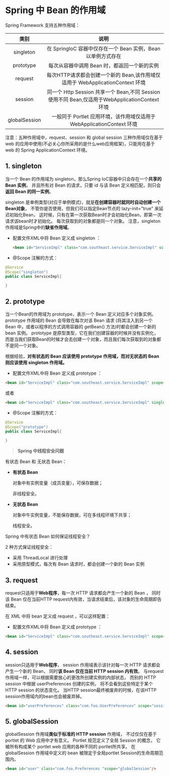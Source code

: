 # Spring 中 Bean 的作用域

Spring Framework 支持五种作用域：

|     类别      |                             说明                             |
| :-----------: | :----------------------------------------------------------: |
|   singleton   | 在 SpringIoC 容器中仅存在一个 Bean 实例，Bean 以单例方式存在 |
|   prototype   |         每次从容器中调用 Bean 时，都返回一个新的实例         |
|    request    | 每次HTTP请求都会创建一个新的 Bean,该作用域仅适用于 WebApplicationContext 环境 |
|    session    | 同一个 Http Session 共享一个 Bean,不同 Session 使用不同 Bean,仅适用于WebApplicationContext 环境 |
| globalSession | 一般同于 Portlet 应用环境，该作用域仅适用于 WebApplicationContext 环境 |

注意：五种作用域中，request、session 和 global session 三种作用域仅在基于 web 的应用中使用(不必关心你所采用的是什么web应用框架)，只能用在基于 web 的 Spring ApplicationContext 环境。

## 1. singleton

当一个 Bean 的作用域为 singleton，那么Spring IoC容器中只会存在一个**共享的 Bean 实例**， 并且所有对 Bean 的请求，只要 id 与该 Bean 定义相匹配，则只会**返回 Bean 的同一实例**。

singleton 是单例类型(对应于单例模式)，就是**在创建容器时就同时自动创建一个Bean对象**， 不管你是否使用，但我们可以指定Bean节点的 lazy-init="true" 来延迟初始化Bean， 这时候，只有在第一次获取Bean时才会初始化Bean，即第一次请求该bean时才初始化。 每次获取到的对象都是同一个对象。 注意，singleton 作用域是Spring中的**缺省作用域**。

- 配置文件XML中将 Bean 定义成 singleton ：

  ```html
  <bean id="ServiceImpl" class="com.southeast.service.ServiceImpl" scope="singleton">
  ```

- @Scope 注解的方式：

```java
@Service
@Scope("singleton")
public class ServiceImpl{

}
```



## 2. prototype

当一个Bean的作用域为 prototype，表示一个 Bean 定义对应多个对象实例。 prototype 作用域的 Bean 会导致在每次对该 Bean 请求 (将其注入到另一个 Bean 中，或者以程序的方式调用容器的 getBean() 方法)时都会创建一个新的 bean 实例。 prototype 是原型类型，它在我们创建容器的时候并没有实例化， 而是当我们获取Bean的时候才会去创建一个对象，而且我们每次获取到的对象都不是同一个对象。

根据经验，**对有状态的 Bean 应该使用 prototype 作用域，而对无状态的 Bean 则应该使用 singleton 作用域。**

- 配置文件XML中将 Bean 定义成 prototype ：

```html
<bean id="ServiceImpl" class="com.southeast.service.ServiceImpl" scope="prototype">
```

或者

```html
<bean id="ServiceImpl" class="com.southeast.service.ServiceImpl" singleton="false"/>
```

- @Scope 注解的方式：

```java
@Service
@Scope("prototype")
public class ServiceImpl{

}
```



> **Spring  中线程安全问题**

有状态 Bean 和 无状态 Bean：

- **有状态 Bean**

  对象中有实例变量（成员变量），可保存数据；

  非线程安全。

- **无状态 Bean**

  对象中午实例变量，不能保存数据，可在多线程环境下共享；

  线程安全。

Spring 中有状态 Bean 如何保证线程安全？

2 种方式保证线程安全：

- 采用 ThreadLocal 进行处理
- 采用原型模式，每次有 Bean 请求时，都会创建一个新的 Bean 实例



## 3. request

request只适用于**Web程序**，每一次 HTTP 请求都会产生一个新的 Bean ， 同时该 Bean 仅在当前HTTP request内有效，当请求结束后，该对象的生命周期即告结束。

在 XML 中将 bean 定义成 request ，可以这样配置：

- 配置文件XML中将 Bean 定义成 prototype ：

```html
<bean id="ServiceImpl" class="com.southeast.service.ServiceImpl" scope="request">
```



## 4. session

session只适用于**Web程序**， session 作用域表示该针对每一次 HTTP 请求都会产生一个新的 Bean， 同时**该 Bean 仅在当前 HTTP session 内有效**。 与request作用域一样，可以根据需要放心的更改所创建实例的内部状态， 而别的 HTTP session 中根据 userPreferences 创建的实例， 将不会看到这些特定于某个 HTTP session 的状态变化。 当HTTP session最终被废弃的时候，在该HTTP session作用域内的bean也会被废弃掉。

```html
<bean id="userPreferences" class="com.foo.UserPreferences" scope="session"/>
```



## 5. globalSession

globalSession 作用域**类似于标准的 HTTP session** 作用域， 不过仅仅在基于 portlet 的 Web 应用中才有意义。 Portlet 规范定义了全局 Session 的概念， 它被所有构成某个 portlet web 应用的各种不同的 portlet所共享。 在globalSession 作用域中定义的 bean 被限定于全局portlet Session的生命周期范围内。

```html
<bean id="user" class="com.foo.Preferences "scope="globalSession"/>
```
